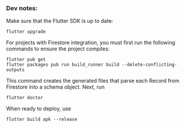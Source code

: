 ### Dev notes:
Make sure that the Flutter SDK is up to date:
```
flutter upgrade
```

For projects with Firestore integration, you must first run the following commands to ensure the project compiles:

```
flutter pub get
flutter packages pub run build_runner build --delete-conflicting-outputs
```

This command creates the generated files that parse each Record from Firestore into a schema object. Next, run

```
flutter doctor
```

When ready to deploy, use

```
flutter build apk --release
```